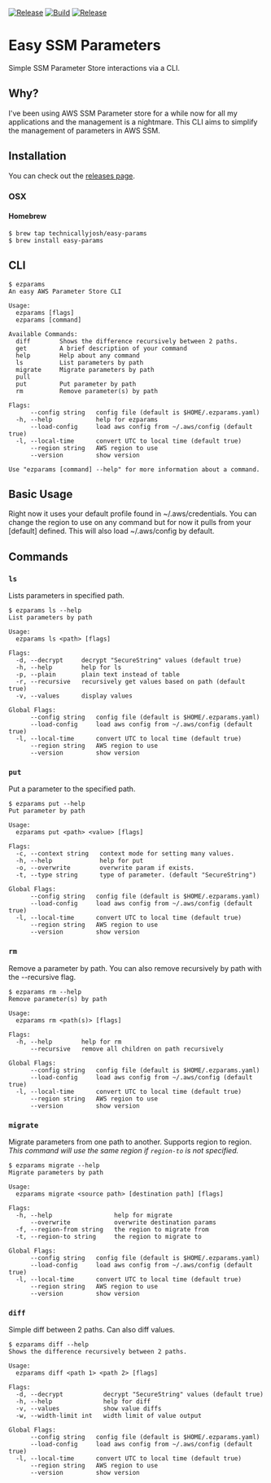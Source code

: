 [![Release](https://img.shields.io/github/release/technicallyjosh/easy-params.svg)](https://github.com/technicallyjosh/easy-params/releases/latest)
[![Build](https://github.com/technicallyjosh/easy-params/workflows/Build/badge.svg)](https://github.com/technicallyjosh/easy-params/actions?query=workflow%3ABuild)
[![Release](https://github.com/technicallyjosh/easy-params/workflows/Release/badge.svg)](https://github.com/technicallyjosh/easy-params/actions?query=workflow%3ARelease)

# Easy SSM Parameters

Simple SSM Parameter Store interactions via a CLI.

## Why?

I've been using AWS SSM Parameter store for a while now for all my applications
and the management is a nightmare. This CLI aims to simplify the management of
parameters in AWS SSM.

## Installation

You can check out the [releases page](https://github.com/technicallyjosh/easy-params/releases).

### OSX

#### Homebrew

```console
$ brew tap technicallyjosh/easy-params
$ brew install easy-params
```

## CLI

```console
$ ezparams
An easy AWS Parameter Store CLI

Usage:
  ezparams [flags]
  ezparams [command]

Available Commands:
  diff        Shows the difference recursively between 2 paths.
  get         A brief description of your command
  help        Help about any command
  ls          List parameters by path
  migrate     Migrate parameters by path
  pull
  put         Put parameter by path
  rm          Remove parameter(s) by path

Flags:
      --config string   config file (default is $HOME/.ezparams.yaml)
  -h, --help            help for ezparams
      --load-config     load aws config from ~/.aws/config (default true)
  -l, --local-time      convert UTC to local time (default true)
      --region string   AWS region to use
      --version         show version

Use "ezparams [command] --help" for more information about a command.
```

## Basic Usage

Right now it uses your default profile found in ~/.aws/credentials. You can change the region to use
on any command but for now it pulls from your [default] defined. This will also load ~/.aws/config
by default.

## Commands

### `ls`

Lists parameters in specified path.

```console
$ ezparams ls --help
List parameters by path

Usage:
  ezparams ls <path> [flags]

Flags:
  -d, --decrypt     decrypt "SecureString" values (default true)
  -h, --help        help for ls
  -p, --plain       plain text instead of table
  -r, --recursive   recursively get values based on path (default true)
  -v, --values      display values

Global Flags:
      --config string   config file (default is $HOME/.ezparams.yaml)
      --load-config     load aws config from ~/.aws/config (default true)
  -l, --local-time      convert UTC to local time (default true)
      --region string   AWS region to use
      --version         show version
```

### `put`

Put a parameter to the specified path.

```console
$ ezparams put --help
Put parameter by path

Usage:
  ezparams put <path> <value> [flags]

Flags:
  -c, --context string   context mode for setting many values.
  -h, --help             help for put
  -o, --overwrite        overwrite param if exists.
  -t, --type string      type of parameter. (default "SecureString")

Global Flags:
      --config string   config file (default is $HOME/.ezparams.yaml)
      --load-config     load aws config from ~/.aws/config (default true)
  -l, --local-time      convert UTC to local time (default true)
      --region string   AWS region to use
      --version         show version
```

### `rm`

Remove a parameter by path. You can also remove recursively by path with the --recursive flag.

```console
$ ezparams rm --help
Remove parameter(s) by path

Usage:
  ezparams rm <path(s)> [flags]

Flags:
  -h, --help        help for rm
      --recursive   remove all children on path recursively

Global Flags:
      --config string   config file (default is $HOME/.ezparams.yaml)
      --load-config     load aws config from ~/.aws/config (default true)
  -l, --local-time      convert UTC to local time (default true)
      --region string   AWS region to use
      --version         show version
```

### `migrate`

Migrate parameters from one path to another. Supports region to region. _This command will use the
same region if `region-to` is not specified._

```console
$ ezparams migrate --help
Migrate parameters by path

Usage:
  ezparams migrate <source path> [destination path] [flags]

Flags:
  -h, --help                 help for migrate
      --overwrite            overwrite destination params
  -f, --region-from string   the region to migrate from
  -t, --region-to string     the region to migrate to

Global Flags:
      --config string   config file (default is $HOME/.ezparams.yaml)
      --load-config     load aws config from ~/.aws/config (default true)
  -l, --local-time      convert UTC to local time (default true)
      --region string   AWS region to use
      --version         show version
```

### `diff`

Simple diff between 2 paths. Can also diff values.

```console
$ ezparams diff --help
Shows the difference recursively between 2 paths.

Usage:
  ezparams diff <path 1> <path 2> [flags]

Flags:
  -d, --decrypt           decrypt "SecureString" values (default true)
  -h, --help              help for diff
  -v, --values            show value diffs
  -w, --width-limit int   width limit of value output

Global Flags:
      --config string   config file (default is $HOME/.ezparams.yaml)
      --load-config     load aws config from ~/.aws/config (default true)
  -l, --local-time      convert UTC to local time (default true)
      --region string   AWS region to use
      --version         show version
```
